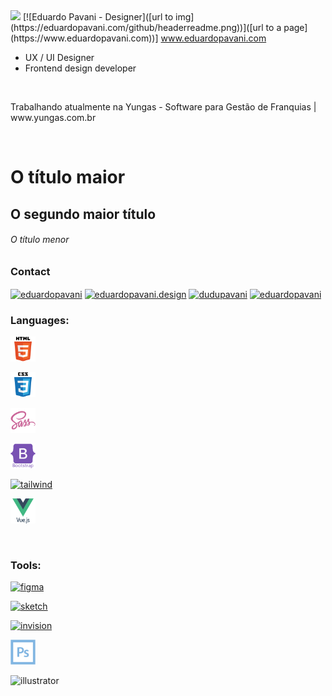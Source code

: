 <img src="https://eduardopavani.com/github/headerreadme.png">
[![Eduardo Pavani - Designer]([url to img](https://eduardopavani.com/github/headerreadme.png))]([url to a page](https://www.eduardopavani.com))]
<a href="https://www.eduardopavani.com" taget="blank">www.eduardopavani.com</a>

<ul>
  <li>UX / UI Designer</li>
  <li>Frontend design developer</li>
</ul>
<br>
<p>Trabalhando atualmente na Yungas - Software para Gestão de Franquias | www.yungas.com.br </p>
<br>

# O título maior
## O segundo maior título
###### O título menor

<h3 align="left">Contact</h3>
<p align="left">
<a href="https://linkedin.com/in/eduardopavani" target="blank"><img align="center" src="https://raw.githubusercontent.com/rahuldkjain/github-profile-readme-generator/master/src/images/icons/Social/linked-in-alt.svg" alt="eduardopavani" height="30" width="40" /></a>
<a href="https://instagram.com/eduardopavani.design" target="blank"><img align="center" src="https://raw.githubusercontent.com/rahuldkjain/github-profile-readme-generator/master/src/images/icons/Social/instagram.svg" alt="eduardopavani.design" height="30" width="40" /></a>
<a href="https://dribbble.com/dudupavani" target="blank"><img align="center" src="https://raw.githubusercontent.com/rahuldkjain/github-profile-readme-generator/master/src/images/icons/Social/dribbble.svg" alt="dudupavani" height="30" width="40" /></a>
<a href="https://www.behance.net/eduardopavani" target="blank"><img align="center" src="https://raw.githubusercontent.com/rahuldkjain/github-profile-readme-generator/master/src/images/icons/Social/behance.svg" alt="eduardopavani" height="30" width="40" /></a>
</p>

<h3 align="left">Languages:</h3>
<p align="left">
  
<a href="https://www.w3.org/html/" target="_blank" rel="noreferrer"> <img src="https://raw.githubusercontent.com/devicons/devicon/master/icons/html5/html5-original-wordmark.svg" alt="html5" width="40" height="40"/> </a> <a href="https://www.adobe.com/in/products/illustrator.html" target="_blank" rel="noreferrer">  
  
<a href="https://www.w3schools.com/css/" target="_blank" rel="noreferrer">
<img src="https://raw.githubusercontent.com/devicons/devicon/master/icons/css3/css3-original-wordmark.svg" alt="css3" width="40" height="40"/> </a>
  
<a href="https://sass-lang.com" target="_blank" rel="noreferrer"> <img src="https://raw.githubusercontent.com/devicons/devicon/master/icons/sass/sass-original.svg" alt="sass" width="40" height="40"/> </a>  
  
<a href="https://getbootstrap.com" target="_blank" rel="noreferrer">
<img src="https://raw.githubusercontent.com/devicons/devicon/master/icons/bootstrap/bootstrap-plain-wordmark.svg" alt="bootstrap" width="40" height="40"/> </a>
  
<a href="https://tailwindcss.com/" target="_blank" rel="noreferrer"> <img src="https://www.vectorlogo.zone/logos/tailwindcss/tailwindcss-icon.svg" alt="tailwind" width="40" height="40"/> </a> 
  
<a href="https://vuejs.org/" target="_blank" rel="noreferrer"> <img src="https://raw.githubusercontent.com/devicons/devicon/master/icons/vuejs/vuejs-original-wordmark.svg" alt="vuejs" width="40" height="40"/> </a> </p>
  
<br>
  
<h3 align="left">Tools:</h3>

<a href="https://www.figma.com/" target="_blank" rel="noreferrer">
<img src="https://www.vectorlogo.zone/logos/figma/figma-icon.svg" alt="figma" width="40" height="40"/> </a>
    
<a href="https://www.sketch.com/" target="_blank" rel="noreferrer"> <img src="https://www.vectorlogo.zone/logos/sketchapp/sketchapp-icon.svg" alt="sketch" width="40" height="40"/> </a> 

<a href="https://www.invisionapp.com/" target="_blank" rel="noreferrer"> <img src="https://www.vectorlogo.zone/logos/invisionapp/invisionapp-icon.svg" alt="invision" width="40" height="40"/> </a>

<a href="https://www.photoshop.com/en" target="_blank" rel="noreferrer"> <img src="https://raw.githubusercontent.com/devicons/devicon/master/icons/photoshop/photoshop-line.svg" alt="photoshop" width="40" height="40"/> </a>
  
<img src="https://www.vectorlogo.zone/logos/adobe_illustrator/adobe_illustrator-icon.svg" alt="illustrator" width="40" height="40"/></a>

 


